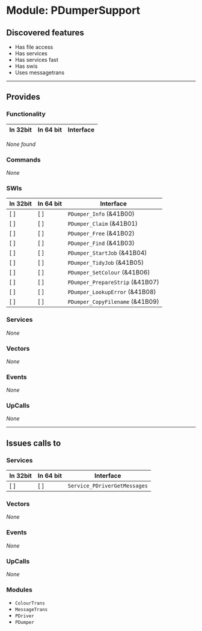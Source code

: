 # Module: PDumperSupport

## Discovered features


* Has file access
* Has services
* Has services fast
* Has swis
* Uses messagetrans

---

## Provides

### Functionality

| In 32bit | In 64 bit | Interface |
|----------|-----------|-----------|

*None found*

### Commands


*None*


### SWIs


| In 32bit | In 64 bit | Interface |
|----------|-----------|-----------|
| [ ]      | [ ]       | `PDumper_Info` (&41B00) |
| [ ]      | [ ]       | `PDumper_Claim` (&41B01) |
| [ ]      | [ ]       | `PDumper_Free` (&41B02) |
| [ ]      | [ ]       | `PDumper_Find` (&41B03) |
| [ ]      | [ ]       | `PDumper_StartJob` (&41B04) |
| [ ]      | [ ]       | `PDumper_TidyJob` (&41B05) |
| [ ]      | [ ]       | `PDumper_SetColour` (&41B06) |
| [ ]      | [ ]       | `PDumper_PrepareStrip` (&41B07) |
| [ ]      | [ ]       | `PDumper_LookupError` (&41B08) |
| [ ]      | [ ]       | `PDumper_CopyFilename` (&41B09) |


### Services


*None*


### Vectors


*None*


### Events


*None*


### UpCalls


*None*


---

## Issues calls to

### Services


| In 32bit | In 64 bit | Interface |
|----------|-----------|-----------|
| [ ]      | [ ]       | `Service_PDriverGetMessages` |


### Vectors


*None*


### Events


*None*


### UpCalls


*None*


### Modules


* `ColourTrans`
* `MessageTrans`
* `PDriver`
* `PDumper`


